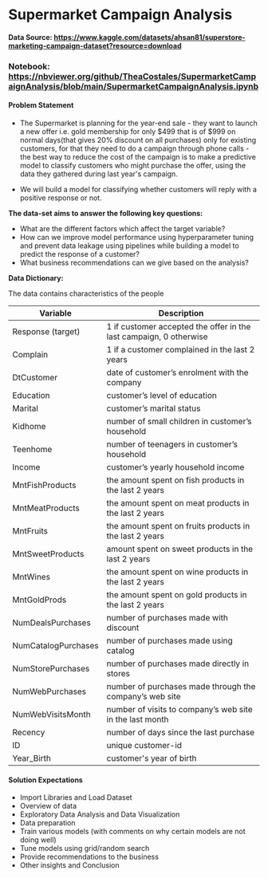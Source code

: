 # Supermarket Campaign Analysis
#### Data Source: https://www.kaggle.com/datasets/ahsan81/superstore-marketing-campaign-dataset?resource=download
### Notebook: https://nbviewer.org/github/TheaCostales/SupermarketCampaignAnalysis/blob/main/SupermarketCampaignAnalysis.ipynb

#### Problem Statement
* The Supermarket is planning for the year-end sale - they want to launch a new offer i.e. gold membership for only $499 that is of $999 on normal days(that gives 20% discount on all purchases) only for existing customers, for that they need to do a campaign through phone calls - the best way to reduce the cost of the campaign is to make a predictive model to classify customers who might purchase the offer, using the data they gathered during last year's campaign.


* We will build a model for classifying whether customers will reply with a positive response or not.


**The data-set aims to answer the following key questions:**
* What are the different factors which affect the target variable?
* How can we improve model performance using hyperparameter tuning and prevent data leakage using pipelines while building a model to predict the response of a customer? 
* What business recommendations can we give based on the analysis?

**Data Dictionary:**

The data contains characteristics of the people

| Variable            | Description                                                        |
|---------------------|--------------------------------------------------------------------|
| Response (target)   | 1 if customer accepted the offer in the last campaign, 0 otherwise |
| Complain            | 1 if a customer complained in the last 2 years                     |
| DtCustomer          | date of customer’s enrolment with the company                      |
| Education           | customer’s level of education                                      |
| Marital             | customer’s marital status                                          |
| Kidhome             | number of small children in customer’s household                   |
| Teenhome            | number of teenagers in customer’s household                        |
| Income              | customer’s yearly household income                                 |
| MntFishProducts     | the amount spent on fish products in the last 2 years              |
| MntMeatProducts     | the amount spent on meat products in the last 2 years              |
| MntFruits           | the amount spent on fruits products in the last 2 years            |
| MntSweetProducts    | amount spent on sweet products in the last 2 years                 |
| MntWines            | the amount spent on wine products in the last 2 years              |
| MntGoldProds        | the amount spent on gold products in the last 2 years              |
| NumDealsPurchases   | number of purchases made with discount                             |
| NumCatalogPurchases | number of purchases made using catalog                             |
| NumStorePurchases   | number of purchases made directly in stores                        |
| NumWebPurchases     | number of purchases made through the company’s web site            |
| NumWebVisitsMonth   | number of visits to company’s web site in the last month           |
| Recency            | number of days since the last purchase                             |
| ID         | unique customer-id                                                 |
| Year_Birth          | customer's year of birth                                           |

#### Solution Expectations

* Import Libraries and Load Dataset
* Overview of data
* Exploratory Data Analysis and Data Visualization
* Data preparation
* Train various models (with comments on why certain models are not doing well)
* Tune models using grid/random search
* Provide recommendations to the business
* Other insights and Conclusion


